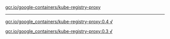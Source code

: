 [gcr.io/google-containers/kube-registry-proxy](https://hub.docker.com/r/abcz/kube-registry-proxy/tags/) 

----
[gcr.io/google_containers/kube-registry-proxy:0.4 √](https://hub.docker.com/r/abcz/kube-registry-proxy/tags/)

[gcr.io/google_containers/kube-registry-proxy:0.3 √](https://hub.docker.com/r/abcz/kube-registry-proxy/tags/)

